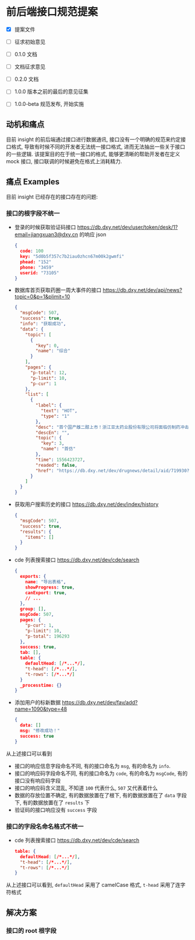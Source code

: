 # 前后端接口规范提案



- [x] 提案文件

- [ ] 征求初始意见

- [ ] 0.1.0 文档

- [ ] 文档征求意见

- [ ] 0.2.0 文档

- [ ] 1.0.0 版本之前的最后的意见征集

- [ ] 1.0.0-beta 规范发布, 开始实施

  

## 动机和痛点



目前 insight 的前后端通过接口进行数据通讯, 接口没有一个明确的规范来约定接口格式, 导致有时候不同的开发者无法统一接口格式, 进而无法抽出一些关于接口的一些逻辑. 该提案目的在于统一接口的格式, 能够更清晰的帮助开发者在定义 mock 接口, 接口联调的时候避免在格式上消耗精力.



## 痛点 Examples

目前 insight 已经存在的接口存在的问题:



### 接口的根字段不统一



* 登录的时候获取验证码接口 https://db.dxy.net/dev/user/token/desk/1?email=jiangxuan3@dxy.cn 的响应 json 

  ```json
  {
    code: 100
    key: "5d0b5f357c7b2iau0zhcn67m00k2gwmfi"
    phead: "152"
    phone: "3459"
    userid: "73105"
  }
  ```

* 数据库首页获取药圈一周大事件的接口 https://db.dxy.net/dev/api/news?topic=0&p=1&plimit=10

  ```json
  {
    "msgCode": 507,
    "success": true,
    "info": "获取成功",
    "data": {
      "topic": [
        {
          "key": 0,
          "name": "综合"
        }
      ],
      "pages": {
        "p-total": 12,
        "p-limit": 10,
        "p-cur": 1
      },
      "list": [
        {
          "label": {
            "text": "HOT",
            "type": "1"
          },
          "desc": "首个国产雌二醇上市！浙江亚太药业股份有限公司将面临仿制药冲击",
          "descEn": "",
          "topic": {
            "key": 3,
            "name": "首仿"
          },
          "time": 1556423727,
          "readed": false,
          "href": "https://db.dxy.net/dev/drugnews/detail/aid/719930?isDynamics=1"
        }
      ]
    }
  }
  ```

* 获取用户搜索历史的接口 https://db.dxy.net/dev/index/history

  ```json
  {
    "msgCode": 507,
    "success": true,
    "results": {
      "items": []
    }
  }
  ```

  

* cde 列表搜索接口 https://db.dxy.net/dev/cde/search

  ```json
  {
    exports: {
      name: "导出表格",
      showProgress: true,
      canExport: true,
      // ...
    },
    group: [],
    msgCode: 507,
    pages: {
      "p-cur": 1,
      "p-limit": 10,
      "p-total": 196293
    },
    success: true,
    tab: [],
    table: {
      defaultHead: [/*...*/],
      "t-head": [/*...*/],
      "t-rows": [/*...*/]
    }
    _processtime: {}
  }
  ```

  

* 添加用户的标新数据 https://db.dxy.net/dev/fav/add?name=1090&type=48

  ```json
  {
    data: []
    msg: "修改成功！"
    success: true
  }
  ```

  

从上述接口可以看到



* 接口的响应信息字段命名不同, 有的接口命名为 `msg`, 有的命名为 `info`.
* 接口的响应码字段命名不同, 有的接口命名为 `code`, 有的命名为 `msgCode`, 有的接口没有响应码字段
* 接口的响应码含义混乱, 不知道 `100` 代表什么, `507` 又代表着什么
* 数据的存放位置不确定, 有的数据放置在了根下, 有的数据放置在了 `data` 字段下, 有的数据放置在了 `results` 下
* 验证码的接口响应没有 `success` 字段



### 接口的字段名命名格式不统一



* cde 列表搜索接口 https://db.dxy.net/dev/cde/search

  ```json
  table: {
    defaultHead: [/*...*/],
    "t-head": [/*...*/],
    "t-rows": [/*...*/]
  }
  ```



从上述接口可以看到, `defaultHead` 采用了 camelCase 格式, `t-head` 采用了连字符格式



## 解决方案



### 接口的 root 根字段



